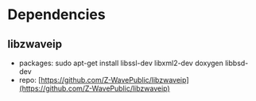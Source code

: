 # Dependencies
## libzwaveip
 * packages:  sudo apt-get install libssl-dev libxml2-dev doxygen libbsd-dev
 * repo: [https://github.com/Z-WavePublic/libzwaveip](https://github.com/Z-WavePublic/libzwaveip)

